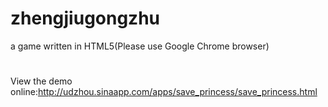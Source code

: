 zhengjiugongzhu
===============

a game written in HTML5(Please use Google Chrome browser)
#
View the demo online:http://udzhou.sinaapp.com/apps/save_princess/save_princess.html
